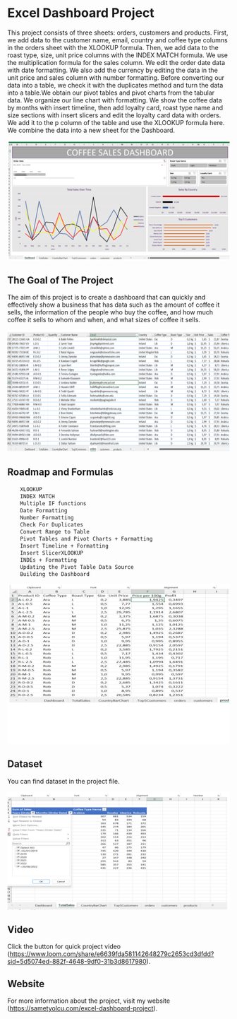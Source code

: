 

# Excel Dashboard Project

This project consists of three sheets: orders, customers and products. First, we add data to the customer name, email, country and coffee type columns in the orders sheet with the XLOOKUP formula. Then, we add data to the roast type, size, unit price columns with the INDEX MATCH formula. We use the multiplication formula for the sales column. We edit the order date data with date formatting. We also add the currency by editing the data in the unit price and sales column with number formatting. Before converting our data into a table, we check it with the duplicates method and turn the data into a table.We obtain our pivot tables and pivot charts from the tabular data. We organize our line chart with formatting. We show the coffee data by months with insert timeline, then add loyalty card, roast type name and size sections with insert slicers and edit the loyalty card data with orders. We add it to the p column of the table and use the XLOOKUP formula here. We combine the data into a new sheet for the Dashboard.

![Resim Açıklaması](dashboard.png)

## The Goal of The Project

The aim of this project is to create a dashboard that can quickly and effectively show a business that has data such as the amount of coffee it sells, the information of the people who buy the coffee, and how much coffee it sells to whom and when, and what sizes of coffee it sells.

![Resim Açıklaması](orders.png)

## Roadmap and Formulas

        XLOOKUP
        INDEX MATCH
        Multiple IF functions
        Date Formatting
        Number Formatting
        Check For Duplicates
        Convert Range to Table
        Pivot Tables and Pivot Charts + Formatting
        Insert Timeline + Formatting
        Insert SlicerXLOOKUP
        INDEs + Formatting
        Updating the Pivot Table Data Source
        Building the Dashboard

![Resim Açıklaması](prod.png)
## Dataset 

You can find dataset in the project file.

![Resim Açıklaması](totalsa.png)

## Video
Click the button for quick project video (https://www.loom.com/share/e6639fda581142648279c2653cd3dfdd?sid=5d5074ed-882f-4648-9df0-31b3d8617980).


## Website

For more information about the project, visit my website (https://sametyolcu.com/excel-dashboard-project).
